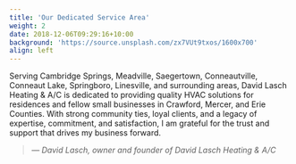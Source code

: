 ```yaml
---
title: 'Our Dedicated Service Area'
weight: 2
date: 2018-12-06T09:29:16+10:00
background: 'https://source.unsplash.com/zx7VUt9txos/1600x700'
align: left
---
```


Serving Cambridge Springs, Meadville, Saegertown, Conneautville, Conneaut Lake, Springboro, Linesville, and surrounding areas, David Lasch Heating & A/C is dedicated to providing quality HVAC solutions for residences and fellow small businesses in Crawford, Mercer, and Erie Counties. With strong community ties, loyal clients, and a legacy of expertise, commitment, and satisfaction, I am grateful for the trust and support that drives my business forward.
<br/>
<blockquote><i>— David Lasch, owner and founder of David Lasch Heating & A/C</i></blockquote>
